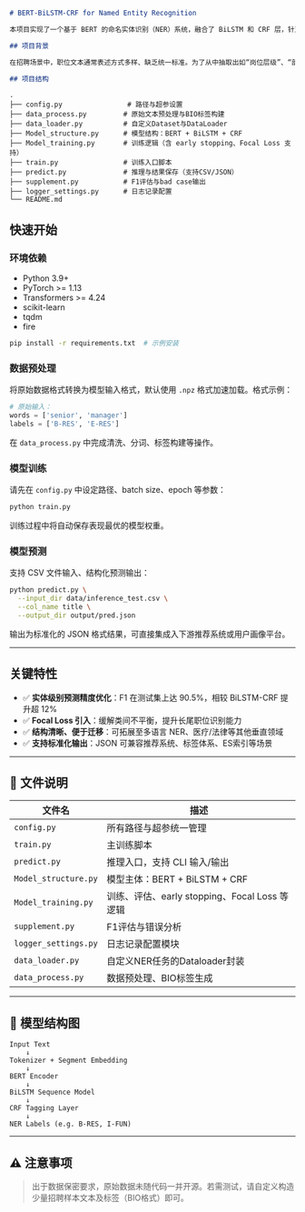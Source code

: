 ```markdown
# BERT-BiLSTM-CRF for Named Entity Recognition

本项目实现了一个基于 BERT 的命名实体识别（NER）系统，融合了 BiLSTM 和 CRF 层，针对招聘场景中的职位信息进行结构化抽取。支持模型训练、验证、预测等完整流程，适用于岗位标准化、人岗匹配、冷启动推荐等下游任务。

## 项目背景

在招聘场景中，职位文本通常表述方式多样、缺乏统一标准。为了从中抽取出如“岗位层级”、“部门方向”等结构化字段，本项目构建了一个端到端的实体识别模型，并结合多个优化模块，提升了对长尾实体、噪声样本的鲁棒性。

## 项目结构
```
```
.
├── config.py                # 路径与超参设置
├── data_process.py         # 原始文本预处理与BIO标签构建
├── data_loader.py          # 自定义Dataset与DataLoader
├── Model_structure.py      # 模型结构：BERT + BiLSTM + CRF
├── Model_training.py       # 训练逻辑（含 early stopping、Focal Loss 支持）
├── train.py                # 训练入口脚本
├── predict.py              # 推理与结果保存（支持CSV/JSON）
├── supplement.py           # F1评估与bad case输出
├── logger_settings.py      # 日志记录配置
└── README.md
```

## 快速开始

### 环境依赖

- Python 3.9+
- PyTorch >= 1.13
- Transformers >= 4.24
- scikit-learn
- tqdm
- fire

```bash
pip install -r requirements.txt  # 示例安装
```

### 数据预处理

将原始数据格式转换为模型输入格式，默认使用 `.npz` 格式加速加载。格式示例：

```python
# 原始输入：
words = ['senior', 'manager']
labels = ['B-RES', 'E-RES']
```

在 `data_process.py` 中完成清洗、分词、标签构建等操作。

### 模型训练

请先在 `config.py` 中设定路径、batch size、epoch 等参数：

```bash
python train.py
```

训练过程中将自动保存表现最优的模型权重。

### 模型预测

支持 CSV 文件输入、结构化预测输出：

```bash
python predict.py \
  --input_dir data/inference_test.csv \
  --col_name title \
  --output_dir output/pred.json
```

输出为标准化的 JSON 格式结果，可直接集成入下游推荐系统或用户画像平台。

---

## 关键特性

- ✅ **实体级别预测精度优化**：F1 在测试集上达 90.5%，相较 BiLSTM-CRF 提升超 12%
- ✅ **Focal Loss 引入**：缓解类间不平衡，提升长尾职位识别能力
- ✅ **结构清晰、便于迁移**：可拓展至多语言 NER、医疗/法律等其他垂直领域
- ✅ **支持标准化输出**：JSON 可兼容推荐系统、标签体系、ES索引等场景

---

## 📁 文件说明

| 文件名 | 描述 |
|--------|------|
| `config.py` | 所有路径与超参统一管理 |
| `train.py` | 主训练脚本 |
| `predict.py` | 推理入口，支持 CLI 输入/输出 |
| `Model_structure.py` | 模型主体：BERT + BiLSTM + CRF |
| `Model_training.py` | 训练、评估、early stopping、Focal Loss 等逻辑 |
| `supplement.py` | F1评估与错误分析 |
| `logger_settings.py` | 日志记录配置模块 |
| `data_loader.py` | 自定义NER任务的Dataloader封装 |
| `data_process.py` | 数据预处理、BIO标签生成 |

---

## 🧠 模型结构图

```text
Input Text
    ↓
Tokenizer + Segment Embedding
    ↓
BERT Encoder
    ↓
BiLSTM Sequence Model
    ↓
CRF Tagging Layer
    ↓
NER Labels (e.g. B-RES, I-FUN)
```

---

## ⚠️ 注意事项

> 出于数据保密要求，原始数据未随代码一并开源。若需测试，请自定义构造少量招聘样本文本及标签（BIO格式）即可。

